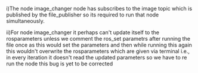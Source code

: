 i)The node image_changer node has subscribes to the image topic which is published by the file_publisher so its required to run that node simultaneously.

ii)For node image_changer it perhaps can't update itself to the rosparameters unless we comment the ros_set parametrs after running the file once as this would set the parameters and then while running this again this wouldn't overwrite the rosparameters which are given via terminal i.e., in every iteration it doesn't read the updated parameters so we have to re run the node this bug is yet to be corrected
